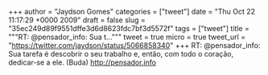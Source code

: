
+++
author = "Jaydson Gomes"
categories = ["tweet"]
date = "Thu Oct 22 11:17:29 +0000 2009"
draft = false
slug = "35ec249d89f9551dffe3d6d8623fdc7bf3d5572f"
tags = ["tweet"]
title = """RT: @pensador_info: Sua t..."""
tweet = true
micro = true
tweet_url = "https://twitter.com/jaydson/status/5066858340"
+++
RT: @pensador_info: Sua tarefa é descobrir o seu trabalho e, então, com todo o coração, dedicar-se a ele. (Buda) http://pensador.info
